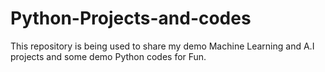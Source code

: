 # Python-Projects-and-codes
This repository is being used to share my demo Machine Learning and A.I projects and some demo Python codes for Fun.
